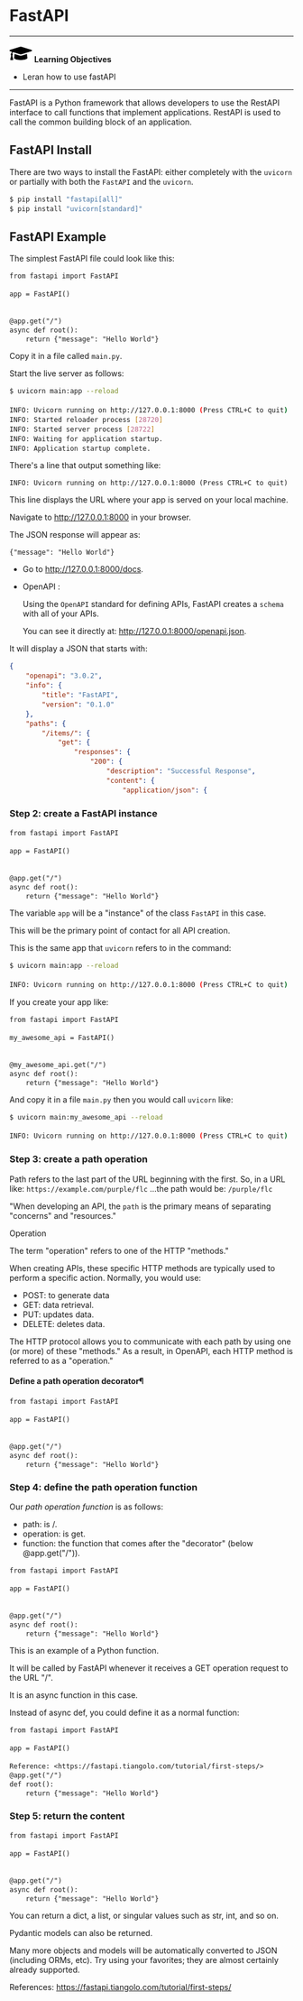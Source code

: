 # FastAPI 

---

![](images/learning.png) **Learning Objectives**

* Leran how to use fastAPI

---

FastAPI is a Python framework that allows developers to use the
RestAPI interface to call functions that implement
applications. RestAPI is used to call the common building block of an
application.

## FastAPI Install

There are two ways to install the FastAPI: either completely with the
`uvicorn` or partially with both the `FastAPI` and the `uvicorn`.

```bash
$ pip install "fastapi[all]"
$ pip install "uvicorn[standard]"
```

## FastAPI Example

The simplest FastAPI file could look like this:

```
from fastapi import FastAPI

app = FastAPI()


@app.get("/")
async def root():
    return {"message": "Hello World"}
```

Copy it in a file called `main.py`.

Start the live server as follows:

``` bash
$ uvicorn main:app --reload 

INFO: Uvicorn running on http://127.0.0.1:8000 (Press CTRL+C to quit)
INFO: Started reloader process [28720]
INFO: Started server process [28722]
INFO: Waiting for application startup.
INFO: Application startup complete.

```

There's a line that output something like:

```
INFO: Uvicorn running on http://127.0.0.1:8000 (Press CTRL+C to quit)
```

This line displays the URL where your app is served on your local machine.

Navigate to http://127.0.0.1:8000 in your browser.

The JSON response will appear as:

```
{"message": "Hello World"}
```

* Go to http://127.0.0.1:8000/docs.

* OpenAPI :

  Using the `OpenAPI` standard for defining APIs, FastAPI creates a `schema` with all of your APIs.

  You can see it directly at: http://127.0.0.1:8000/openapi.json.

It will display a JSON that starts with:

```json
{
    "openapi": "3.0.2",
    "info": {
        "title": "FastAPI",
        "version": "0.1.0"
    },
    "paths": {
        "/items/": {
            "get": {
                "responses": {
                    "200": {
                        "description": "Successful Response",
                        "content": {
                            "application/json": {


```

### Step 2: create a FastAPI instance

```
from fastapi import FastAPI

app = FastAPI()


@app.get("/")
async def root():
    return {"message": "Hello World"}
```

The variable `app` will be a "instance" of the class `FastAPI` in this
case.

This will be the primary point of contact for all API creation.

This is the same app that `uvicorn` refers to in the command:

``` bash
$ uvicorn main:app --reload

INFO: Uvicorn running on http://127.0.0.1:8000 (Press CTRL+C to quit)
```

If you create your app like:

```
from fastapi import FastAPI

my_awesome_api = FastAPI()


@my_awesome_api.get("/")
async def root():
    return {"message": "Hello World"}
```
And copy it in a file `main.py` then you would call `uvicorn` like:

``` bash
$ uvicorn main:my_awesome_api --reload

INFO: Uvicorn running on http://127.0.0.1:8000 (Press CTRL+C to quit)
```

### Step 3: create a path operation

Path refers to the last part of the URL beginning with the first.  So,
in a URL like: `https://example.com/purple/flc` ...the path would be:
`/purple/flc`

"When developing an API, the `path` is the primary means of separating
"concerns" and "resources."

Operation

The term "operation" refers to one of the HTTP "methods."

When creating APIs, these specific HTTP methods are typically used to
perform a specific action.  Normally, you would use:

* POST: to generate data
* GET:  data retrieval.
* PUT:  updates data.
* DELETE: deletes data.

The HTTP protocol allows you to communicate with each path by using
one (or more) of these "methods."  As a result, in OpenAPI, each HTTP
method is referred to as a "operation."

#### Define a path operation decorator¶

```
from fastapi import FastAPI

app = FastAPI()


@app.get("/")
async def root():
    return {"message": "Hello World"}
```

### Step 4: define the path operation function

Our *path operation function* is as follows:


* path: is /.
* operation: is get.
* function: the function that comes after the "decorator" (below @app.get("/")).

```
from fastapi import FastAPI

app = FastAPI()


@app.get("/")
async def root():
    return {"message": "Hello World"}
```
This is an example of a Python function.

It will be called by FastAPI whenever it receives a GET operation
request to the URL "/".

It is an async function in this case.

Instead of async def, you could define it as a normal function:

```
from fastapi import FastAPI

app = FastAPI()

Reference: <https://fastapi.tiangolo.com/tutorial/first-steps/>
@app.get("/")
def root():
    return {"message": "Hello World"}
```


### Step 5: return the content
```
from fastapi import FastAPI

app = FastAPI()


@app.get("/")
async def root():
    return {"message": "Hello World"}
```

You can return a dict, a list, or singular values such as str, int,
and so on.

Pydantic models can also be returned.

Many more objects and models will be automatically converted to JSON
(including ORMs, etc). Try using your favorites; they are almost
certainly already supported.


References: <https://fastapi.tiangolo.com/tutorial/first-steps/>
